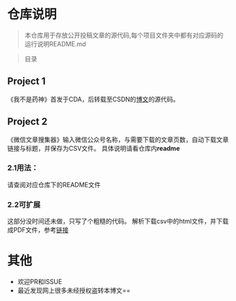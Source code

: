 # 仓库说明
> 本仓库用于存放公开投稿文章的源代码,每个项目文件夹中都有对应源码的运行说明README.md

> 目录
## Project 1
《我不是药神》首发于CDA，后转载至CSDN的[博文](https://mp.weixin.qq.com/s/3AWWx_q-161CVUi3iETteQ)的源代码。  

## Project 2
《微信文章搜集器》输入微信公众号名称，与需要下载的文章页数，自动下载文章链接与标题，并保存为CSV文件。
具体说明请看仓库内**readme**
### 2.1用法：
请查阅对应仓库下的README文件

### 2.2可扩展
这部分没时间还未做，只写了个粗糙的代码。
解析下载csv中的html文件，并下载成PDF文件，参考[链接](https://www.cnblogs.com/taceywong/p/5643978.html)


# 其他

* 欢迎PR和ISSUE
* 最近发现网上很多未经授权盗转本博文==


